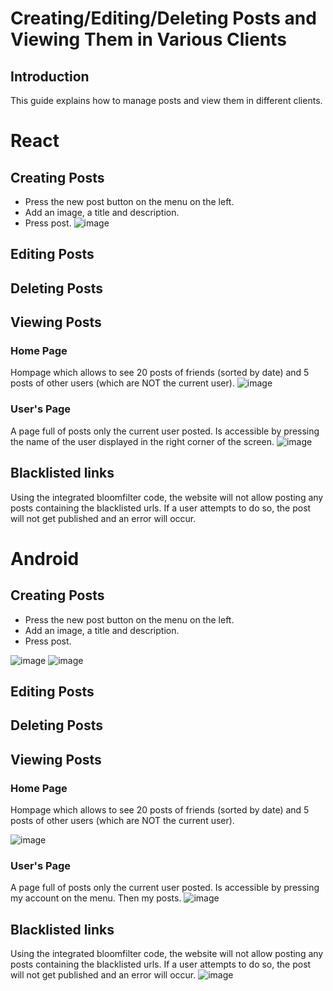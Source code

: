 # Creating/Editing/Deleting Posts and Viewing Them in Various Clients

## Introduction
This guide explains how to manage posts and view them in different clients.

# React

## Creating Posts
- Press the new post button on the menu on the left.
- Add an image, a title and description.
- Press post.
![image](https://github.com/ilanitb16/facebook-ex2/assets/97344492/73b70179-23e8-4974-b4c2-545c907d26cd)

## Editing Posts

## Deleting Posts

## Viewing Posts

 ### Home Page
 Hompage which allows to see 20 posts of friends (sorted by date) and 5 posts of other users (which are NOT the current user).
![image](https://github.com/ilanitb16/facebook-ex2/assets/97344492/e93b4103-2468-4266-99db-5f7833599613)

### User's Page
A page full of posts only the current user posted. Is accessible by pressing the name of the user displayed in the right corner of the screen.
![image](https://github.com/ilanitb16/facebook-ex2/assets/97344492/0c1de117-e3d8-44f8-809c-016a9ba35d88)

## Blacklisted links
Using the integrated bloomfilter code, the website will not allow posting any posts containing the blacklisted urls. If a user attempts to do so, the post will not get published and an error will occur. 


# Android

## Creating Posts
- Press the new post button on the menu on the left.
- Add an image, a title and description.
- Press post.

![image](https://github.com/ilanitb16/Android-App/assets/97344492/318efa80-e866-437f-a385-1b6db4ba3dac)
![image](https://github.com/ilanitb16/Android-App/assets/97344492/56aa6a93-87f1-4190-a4ef-5f68bb231bf9)

## Editing Posts

## Deleting Posts

## Viewing Posts

 ### Home Page
 Hompage which allows to see 20 posts of friends (sorted by date) and 5 posts of other users (which are NOT the current user).

![image](https://github.com/ilanitb16/Android-App/assets/97344492/3e859a74-bebe-42a5-b8e2-a17fa0c5c1e3)

### User's Page
A page full of posts only the current user posted. Is accessible by pressing my account on the menu. Then my posts.
![image](https://github.com/ilanitb16/Android-App/assets/97344492/3c3f18ef-b273-47cf-b8d1-69f417389962)

## Blacklisted links
Using the integrated bloomfilter code, the website will not allow posting any posts containing the blacklisted urls. If a user attempts to do so, the post will not get published and an error will occur. 
![image](https://github.com/ilanitb16/Android-App/assets/97344492/bf51d8c9-c5e8-457f-b846-aae62ea200b9)

